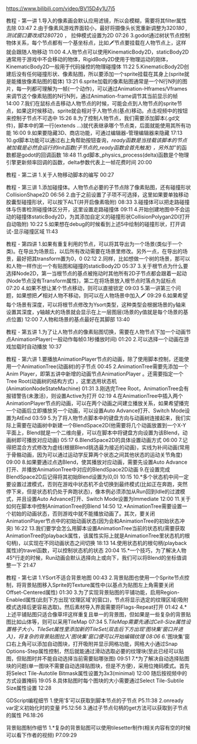 https://www.bilibili.com/video/BV15D4y1U7j5

教程 - 第一讲
1.导入的像素画会默认应用滤镜，所以会模糊，需要将其filter属性去除   03:47
2.由于像素风游戏界面较小，最好将摄像头长宽重新调整为320*180 , 测试窗口要改成1280*720 ， 拉伸模式设置为2D        07:26
3.godot通过树状节点控制物体关系，每个节点都有一个基坐标点，比如🗡节点要挂载在人物节点上，这样就会跟随人物移动    11:00
4.人物节点可以使用KinematicBody2D，staticBody2D通常用于游戏中不会移动的物体，RigidBody2D使用于物理运动的刚体，KinematicBody2D一般用于代码操控的物理碰撞体          11:22
5.KinematicBody2D创建后没有任何碰撞形状、像素贴图，所以要添加一个sprite挂载在其身上(sprite就是能播放像素贴图的载体)   13:21
6.sprite加载的像素贴图通常是一个N行N列的图片，每一列都可理解为一帧(一个动作)，可以通过Animation-Hframes/Vframes来调节这个像素贴图的N行N列，通过Animation-frame调节其当前显示的帧     14:00
7.我们在鼠标点击移动人物节点的时候，可能会点到人物节点的sprite节点，如果这时候移动，sprite就会相对于人物节点(基点)移动。点击视频中的按钮来控制子节点不可选中   15:26
8.为了控制人物节点，我们需要添加脚本(.gd文件)，脚本中的第一行(extends ...)就代表继承哪个节点类，后面就能使用其所有功能  16:00
9.如果要隐藏3D、商店功能，可通过编辑器-管理编辑器来隐藏   17:13
10.gd脚本功能可以通过右上角帮助按钮查询，_ready函数是当挂载该脚本的节点被加载是必然会运行的init函数(子节点的_ready函数会首先触发) ，另外加'_'的函数都是godot的回调函数  18:48
11.gd脚本_physics_process(delta)函数是个物理引擎更新频率回调的函数，delta参数代表上一帧花费时间     20:00

教程 - 第二讲
1.关于人物移动脚本的编写    00:27

教程 - 第三讲
1.添加碰撞体。人物节点必要的子节点除了像素贴图，还有碰撞形状CollisionShape2D  06:56
2.由于之前设置了子项不可选择，这里如果要单独移动胶囊型碰撞形状，可以按下ALT(并开启像素吸附)   08:33
3.碰撞体可以把走路碰撞体与伤害检测碰撞体区分开，这里设置走路碰撞体   09:11
4.开始创建地图中不会运动的碰撞体staticBody2D，为其添加自定义的碰撞形状CollisionPolygan2D(打开自动吸附)   10:22
5.如果想在debug的时候看到上述5中绘制的碰撞形状，打开调试-显示碰撞区域   11:43

教程 - 第四讲
1.如果有重复利用的节点，可以将其导出为一个场景(类似于一个类)。在导出为场景后，以后所有改动需要在场景里修改。另外一点，在导出的场景，最好把其transform置为0，0    02:12
2.同样，比如想做一个树的场景，那可以和人物一样作出一个有贴图和碰撞的staticBody2D    05:37
3.关于根节点为什么要选择Node2D，第一当根节点的基点被拖动时其他所有2D子节点都会跟着一起动(Node节点没有Transform属性)，第二在将场景放入根节点时落点为鼠标点     07:20
4.如果不想让某个节点移动，则可以直接锁定   09:03
5.第一讲第三个问题，如果想把🗡相对人物不移动，则可以在人物场景中加入🗡     09:29
6.如果希望每个场景有深度，可以将根节点修改为Ysort类型，这种类型会根据场景的y轴来设置其深度，y轴越大的场景就会显示在上一层图层(场景的y值就是每个场景的基点位置)    12:00
7.人物和场景的基点最好在其脚部   13:40

教程 - 第五讲
1.为了让人物节点的像素贴图切换，需要在人物节点下加一个动画节点AnimationPlayer(一般动作每帧0.1秒播放时间)    01:20
2.可以选择一个动画在游戏加载时自动播放  10:37

教程 - 第六讲
1.要播放AnimationPlayer节点的动画，除了使用脚本控制，还能使用一个AnimationTree(动画树)的子节点  00:45
2.AnimationTree需要先添加一个Anim Player，即第五讲中新增的动画节点AnimationPlayer 。还需要指定一个Tree Root(动画树的结构方式) ，这里选用状态机(AnimationNodeStateMachine) 01:31
3.刚选完Tree Root，AnimationTree会有报错警告(未激活)，则设置Active为打开   02:19
4.在AnimationTree中插入两个AnimationPlayer节点的动画，可以在两个动画之间建立播放关系，如果希望播完一个动画后立即播放另一个动画，可以设置Auto Advance打开、Switch Mode设置为AtEnd     03:59
5.为了将人物节点脚本中的键盘方向与动画树连接起来，我们实际上需要在动画树中新建一个BlendSpace2D(他需要将几个动画放置到一个X-Y平面上，Blend就是一个二维向量，可以在脚本中将键盘方向设置为该Blend，动画树即可播放对应动画)      05:17
6.BlendSpace2D的具体设置动画方式     06:00
7.记得把混合方式修改为虚线(根据Blend挑选最为接近的动画)，实线为补间动画(常用于骨骼动画，因为可以通过运动学反算两个状态之间其他状态的运动关节角度)     09:00
8.如果要通过点选Blend，使其播放对应动画，需要先设置Auto Advance打开、并播放AnimationTree中对应的BlendSpace2D动画
9.在设置完成BlendSpace2D后记得将其初始Blend设置为(0,0)     10:15
10.*多个状态机中间一定要设置过渡模式，否则在游戏中状态机不会切换到最终模式(比如正在奔跑，突然停下来，但是状态机仍处于奔跑状态)，像本例必须添加从Run回到Idle的过渡模式，并且设置Auto Advance打开、Switch Mode设置为Immediate 12:00
11.关于如何在脚本中控制AnimationTree的Blend          14:50
12.*AnimationTree需要设置一个初始的动画状态，否则游戏中就不能播放动画了。其次，要关闭AnimationPlayer节点中的初始动画状态(因为会和AnimationTree的初始状态冲突)     16:22
13.我们要学会怎么用脚本设置AnimationTree当前的状态机(需要获取AnimationTree的playback属性，该属性实际上就是AnimationTree里状态机的根句柄)，以实现在不同动画状态之间切换    18:13
14.使用状态机的根句柄(playback属性)的travel函数，可以控制状态机的状态    20:04
15.*一个技巧，为了解决人物45°行走的时候，Run动画会默认选择向上或向下，我们可以将Blend的坐标值调整一下   21:47

教程 - 第七讲
1.YSort不适合背景地图   00:43
2.背景贴图也使用一个Sprite节点控制，将背景贴图移入Sprite的Texture属性中(以基点为贴图左上角需要关闭Offset-Centered属性)    01:30
3.为了实现背景贴图的平铺功能，启用Region-Enabled属性(此刻下方出现'纹理区域'的窗口)，节点将显示选定的纹理区域(吸附模式选择后更容易选取)。然后素材导入界面需要将Flags-Repeat打开   01:42
4.*上述平铺贴图只适合像草坪这样重复且单一的背景图，但如果是一些复杂的背景贴图比如山体等，则可以采用TileMap   07:34
5.*TileMap需要先通过Cell-Size属性设置格子大小，TileSet属性里添加新的TileSet(双击后下方出现'图块集'窗口并进入)，将复杂的背景贴图拉入'图块集'窗口便可以开始编辑纹理   08:06
6.*'图块集'窗口右上角可以添加自动图块，打开吸附并显示网格功能，网格大小通过Snap Options-Step属性控制，然后就能通过滑动选取必要的纹理块(至此已经可以贴图，但贴图时并不能自动选择当前需要贴哪张图)    09:51
7.*为了解决自动选择贴图块的问题(单一图块不需要自动选择贴图块，但是不方便)，采用位掩码模式。首先将Select Tile-Autotile Bitmask属性设置为3x3(minimal) 12:00  随后按视频中的方式设置掩码 19:05
8.具体贴图时每个图块的大小需要通过Select Tile-Subtile Size属性设置    12:28

GDScript编程细节
1.使用'$'可以获取到脚本节点的子节点    P5.11:38
2.onready var定义初始化时的变量   P5.12:56
3.通过子节点句柄的get方法可以获取到子节点的属性    P6.18:26

背景贴图制作细节
1.*复杂的背景贴图可以使用tilesetter制作(相关内容有空的时候可以看下作者的视频)    P7.09:29